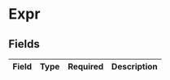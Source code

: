 # Expr


## Fields

| Field       | Type        | Required    | Description |
| ----------- | ----------- | ----------- | ----------- |